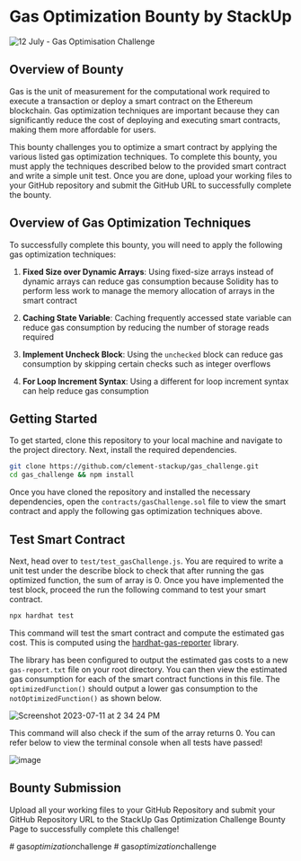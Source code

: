# Gas Optimization Bounty by StackUp

![12 July - Gas Optimisation Challenge](https://github.com/clement-stackup/gas_challenge/assets/120361535/21c826fb-8776-4837-a8fe-b7040426eafa)

## Overview of Bounty

Gas is the unit of measurement for the computational work required to execute a transaction or deploy a smart contract on the Ethereum blockchain. Gas optimization techniques are important because they can significantly reduce the cost of deploying and executing smart contracts, making them more affordable for users.

This bounty challenges you to optimize a smart contract by applying the various listed gas optimization techniques. To complete this bounty, you must apply the techniques described below to the provided smart contract and write a simple unit test. Once you are done, upload your working files to your GitHub repository and submit the GitHub URL to successfully complete the bounty.

## Overview of Gas Optimization Techniques

To successfully complete this bounty, you will need to apply the following gas optimization techniques:

1. **Fixed Size over Dynamic Arrays**: Using fixed-size arrays instead of dynamic arrays can reduce gas consumption because Solidity has to perform less work to manage the memory allocation of arrays in the smart contract

2. **Caching State Variable**: Caching frequently accessed state variable can reduce gas consumption by reducing the number of storage reads required

3. **Implement Uncheck Block**: Using the `unchecked` block can reduce gas consumption by skipping certain checks such as integer overflows

4. **For Loop Increment Syntax**: Using a different for loop increment syntax can help reduce gas consumption

## Getting Started

To get started, clone this repository to your local machine and navigate to the project directory. Next, install the required dependencies.

```bash
git clone https://github.com/clement-stackup/gas_challenge.git
cd gas_challenge && npm install
```

Once you have cloned the repository and installed the necessary dependencies, open the `contracts/gasChallenge.sol` file to view the smart contract and apply the following gas optimization techniques above.

## Test Smart Contract

Next, head over to `test/test_gasChallenge.js`. You are required to write a unit test under the describe block to check that after running the gas optimized function, the sum of array is 0. Once you have implemented the test block, proceed the run the following command to test your smart contract.

```bash
npx hardhat test
```

This command will test the smart contract and compute the estimated gas cost. This is computed using the [hardhat-gas-reporter](https://www.npmjs.com/package/hardhat-gas-reporter) library.

The library has been configured to output the estimated gas costs to a new `gas-report.txt` file on your root directory. You can then view the estimated gas consumption for each of the smart contract functions in this file. The `optimizedFunction()` should output a lower gas consumption to the `notOptimizedFunction()` as shown below.

![Screenshot 2023-07-11 at 2 34 24 PM](https://github.com/clement-stackup/gas_challenge/assets/120361535/99e33517-5974-40a1-aa87-279051e58e42)

This command will also check if the sum of the array returns 0. You can refer below to view the terminal console when all tests have passed!

![image](https://github.com/clement-stackup/gas_challenge/assets/120361535/760df9a2-c9f5-4c0f-af50-7a88093bdbda)

## Bounty Submission

Upload all your working files to your GitHub Repository and submit your GitHub Repository URL to the StackUp Gas Optimization Challenge Bounty Page to successfully complete this challenge!

#   g a s _ o p t i m i z a t i o n _ c h a l l e n g e  
 #   g a s _ o p t i m i z a t i o n _ c h a l l e n g e  
 